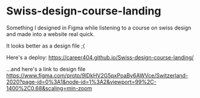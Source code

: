 # Swiss-design-course-landing

Something I designed in Figma while listening to a course on swiss design and made into a website real quick.

It looks better as a design file ;(

Here's a deploy: https://career404.github.io/Swiss-design-course-landing/

...and here's a link to design file https://www.figma.com/proto/9lDkHV2G5pxPoaBy6AWVce/Switzerland-2020?page-id=0%3A1&node-id=1%3A2&viewport=99%2C-1400%2C0.68&scaling=min-zoom
